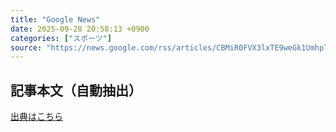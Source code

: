 ```yaml
---
title: "Google News"
date: 2025-09-28 20:58:13 +0900
categories: ["スポーツ"]
source: "https://news.google.com/rss/articles/CBMiR0FVX3lxTE9weGk1UmhpTE5xb09laWZzUEVBNXphcV9fLTcwZnExNHhVWUNiLWxUYWlQLUFCUHhoMXJRVHh3N0pMNkZ2MmpB?oc=5"
---
```


## 記事本文（自動抽出）
<body class="y0K44d EA71Tc" id="readabilityBody"></body>

[出典はこちら](https://news.google.com/rss/articles/CBMiR0FVX3lxTE9weGk1UmhpTE5xb09laWZzUEVBNXphcV9fLTcwZnExNHhVWUNiLWxUYWlQLUFCUHhoMXJRVHh3N0pMNkZ2MmpB?oc=5)
